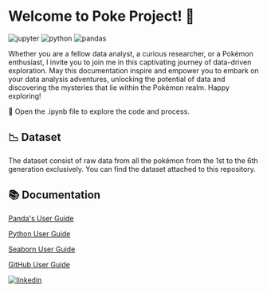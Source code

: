 # Welcome to Poke Project! 👋

![jupyter](https://img.shields.io/badge/jupyter-F37626?style=for-the-badge&logo=jupyter&logoColor=white)
![python](https://img.shields.io/badge/python-3776AB?style=for-the-badge&logo=python&logoColor=white)
![pandas](https://img.shields.io/badge/pandas-150458?style=for-the-badge&logo=pandas&logoColor=white)

Whether you are a fellow data analyst, a curious researcher, or a Pokémon enthusiast, I invite you to join me in this captivating journey of data-driven exploration. May this documentation inspire and empower you to embark on your data analysis adventures, unlocking the potential of data and discovering the mysteries that lie within the Pokémon realm. Happy exploring!

📝 Open the .ipynb file to explore the code and process.

## 📉 Dataset

The dataset consist of raw data from all the pokémon from the 1st to the 6th generation exclusively.  You can find the dataset attached to this repository.

## 📚 Documentation

[Panda's User Guide](https://pandas.pydata.org/pandas-docs/stable/user_guide/index.html#user-guide)

[Python User Guide](https://www.python.org/doc/)

[Seaborn User Guide](https://seaborn.pydata.org/tutorial.html)

[GitHub User Guide](https://docs.github.com/es)



[![linkedin](https://img.shields.io/badge/my_linkedin-0A66C2?style=for-the-badge&logo=linkedin&logoColor=white)](https://www.linkedin.com/in/raul-reyna-hernandez-3a8062134/)

